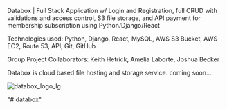 Databox | Full Stack Application w/ Login and Registration, full CRUD with validations and access control, S3 file storage, and API payment for membership subscription using Python/Django/React

Technologies used: Python, Django, React, MySQL, AWS S3 Bucket, AWS EC2, Route 53, API, Git, GitHub

Group Project Collaborators: Keith Hetrick, Amelia Laborte, Joshua Becker

Databox is cloud based file hosting and storage service. coming soon...

![databox_logo_lg](https://user-images.githubusercontent.com/98496684/197373955-cbe7722c-2985-4a45-bcc5-cb3ddcf981c7.png)

"# databox" 


